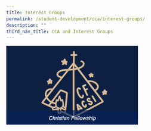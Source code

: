 ```yaml
---
title: Interest Groups
permalink: /student-development/cca/interest-groups/
description: ""
third_nav_title: CCA and Interest Groups
---
```

<a href="https://staging.d270c0tj2w26u.amplifyapp.com/christian-fellowship/">
<img src="/images/christian%20fellowship.png"  style="width:70%">
</a>
